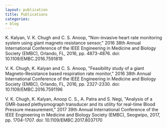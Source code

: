 ```yaml
---
layout: publication
title: Publications
categories:
- blog
---
```


K. Kalyan, V. K. Chugh and C. S. Anoop, "Non-invasive heart rate monitoring system using giant magneto resistance sensor," 2016 38th Annual International Conference of the IEEE Engineering in Medicine and Biology Society (EMBC), Orlando, FL, 2016, pp. 4873-4876.
doi: 10.1109/EMBC.2016.7591819

V. K. Chugh, K. Kalyan and C. S. Anoop, "Feasibility study of a giant Magneto-Resistance based respiration rate monitor," 2016 38th Annual International Conference of the IEEE Engineering in Medicine and Biology Society (EMBC), Orlando, FL, 2016, pp. 2327-2330.
doi: 10.1109/EMBC.2016.7591196

V. K. Chugh, K. Kalyan, Anoop C. S., A. Patra and S. Negi, "Analysis of a GMR-based plethysmograph transducer and its utility for real-time Blood Pressure measurement," 2017 39th Annual International Conference of the IEEE Engineering in Medicine and Biology Society (EMBC), Seogwipo, 2017, pp. 1704-1707.
doi: 10.1109/EMBC.2017.8037170
